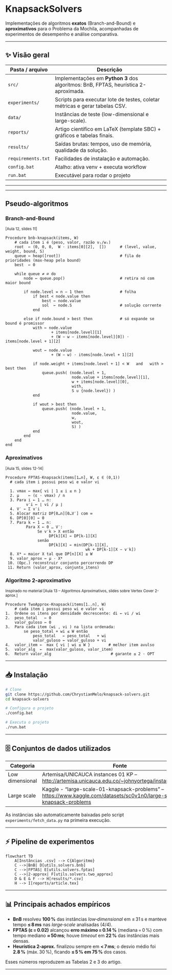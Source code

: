 # KnapsackSolvers

Implementações de algoritmos **exatos** (Branch-and-Bound) e **aproximativos** para o Problema da Mochila, acompanhadas de experimentos de desempenho e análise comparativa.

---

## ✨ Visão geral
<!-- (INALTERADO) -->
| Pasta / arquivo              | Descrição                                                                                   |
|------------------------------|----------------------------------------------------------------------------------------------|
| `src/`                       | Implementações em **Python 3** dos algoritmos: BnB, FPTAS, heurística 2-aproximada.          |
| `experiments/`               | Scripts para executar lote de testes, coletar métricas e gerar tabelas CSV.                 |
| `data/`                      | Instâncias de teste (low-dimensional e large-scale).                                         |
| `reports/`                   | Artigo científico em LaTeX (template SBC) + gráficos e tabelas finais.                      |
| `results/`                   | Saídas brutas: tempos, uso de memória, qualidade da solução.                                |
| `requirements.txt`           | Facilidades de instalação e automação.                                                      |
| `config.bat`                 | Atalho: ativa venv + executa workflow                                                       |
| `run.bat`                    | Executável para rodar o projeto                                                             |

---
---
## Pseudo-algoritmos
### Branch-and-Bound <br>
<sup>[Aula 12, slides 11]</sup>

```text
Procedure bnb-knapsack(items, W)
    # cada item i é (peso, valor, razão vᵢ/wᵢ)
    root  ← (0, 0, 0,  W · items[0][2],  [])      # (level, value, weight, bound, S)
    queue ← heap([root])                          # fila de prioridades (max-heap pelo bound)
    best  ← 0

    while queue ≠ ∅ do
        node ← queue.pop()                        # retira nó com maior bound

        if node.level = n − 1 then                # folha
            if best < node.value then
                best ← node.value
                sol  ← node.S                     # solução corrente
            end

        else if node.bound > best then            # só expande se bound é promissor
            with ← node.value
                    + items[node.level][1]
                    + (W − w − items[node.level][0]) · items[node.level + 1][2]

            wout ← node.value
                    + (W − w) · items[node.level + 1][2]

            if node.weight + items[node.level + 1] < W   and   with > best then
                queue.push( (node.level + 1,
                             node.value + items[node.level][1],
                             w + items[node.level][0],
                             with,
                             S ∪ {node.level}) )
            end

            if wout > best then
                queue.push( (node.level + 1,
                             node.value,
                             w,
                             wout,
                             S) )
            end
        end
    end
end
```

### Aproximativos<br>
<sup>[Aula 15, slides 12-14]</sup>

```text
Procedure FPTAS-Knapsack(items[1…n], W, ε ∈ (0,1))
  # cada item i possui peso wi e valor vi

  1. vmax ← max{ vi | 1 ≤ i ≤ n }
  2. μ    ← (ε · vmax) / n
  3. Para i ← 1 … n:
         v′i ← ⌊ vi / μ ⌋
  4. V′ ← Σ v′i
  5. Alocar matriz DP[0…n][0…V′] com ∞
  6. DP[0][0] ← 0
  7. Para k ← 1 … n:
         Para X ← 0 … V′:
              Se v′k > X então
                   DP[k][X] ← DP[k-1][X]
              senão
                   DP[k][X] ← min(DP[k-1][X],
                                   wk + DP[k-1][X − v′k])
  8. X* ← maior X tal que DP[n][X] ≤ W
  9. valor_aprox ← μ · X*
 10. (Opc.) reconstruir conjunto percorrendo DP
 11. Return (valor_aprox, conjunto_itens)
```

###  Algoritmo 2-aproximativo <br>
<sup> Inspirado no material [Aula 13 – Algoritmos Aproximativos, slides sobre Vertex Cover 2-aprox.]</sup>

```text
Procedure TwoApprox-Knapsack(items[1..n], W)
    # cada item i possui peso wi e valor vi
1.  Ordene os itens por densidade decrescente: di ← vi / wi
2.  peso_total   ← 0
    valor_guloso ← 0
3.  Para cada item (wi , vi ) na lista ordenada:
        se peso_total + wi ≤ W então
            peso_total   ← peso_total   + wi
            valor_guloso ← valor_guloso + vi
4.  valor_item ←  max { vi | wi ≤ W }        # melhor item avulso
5.  valor_alg  ←  max(valor_guloso, valor_item)
6.  Return valor_alg                          # garante ≤ 2 · OPT
```

---
## 📥 Instalação

```bash
# Clone
git clone https://github.com/ChrystianMelo/knapsack-solvers.git
cd knapsack-solvers

# Configura o projeto
./config.bat

# Executa o projeto
./run.bat
```

---

## 🗄️ Conjuntos de dados utilizados

| Categoria        | Fonte                                                                                                               |
|------------------|---------------------------------------------------------------------------------------------------------------------|
| Low dimensional  | Artemisa/UNICAUCA instances 01 KP – <http://artemisa.unicauca.edu.co/~johnyortega/instances_01_KP/> |
| Large scale      | Kaggle - “large-scale-01-knapsack-problems” – <https://www.kaggle.com/datasets/sc0v1n0/large-scale-01-knapsack-problems> |

As instâncias são automaticamente baixadas pelo script `experiments/fetch_data.py` na primeira execução.

---

## ⚡ Pipeline de experimentos

```mermaid
flowchart TD
    A[Instâncias .csv] --> C{Algoritmo}
    C -->|BnB| D[utils.solvers.bnb]
    C -->|FPTAS| E[utils.solvers.fptas]
    C -->|2-approx| F[utils.solvers.two_approx]
    D & E & F --> H[results/*.csv]
    H --> I[reports/article.tex]
```

---

## 📊 Principais achados empíricos

* **BnB** resolveu **100 %** das instâncias *low‑dimensional* em ≤ 31 s e manteve tempo **≤ 8 ms** nas *large‑scale* analisadas (4/4).
* **FPTAS (ε = 0.02)** alcançou **erro máximo = 0.14 %** (mediana = 0 %) com tempo mediano **≈ 50 ms**; houve *timeout* em **22 %** das instâncias mais densas.
* **Heurística 2‑aprox.** finalizou sempre em **< 7 ms**; o desvio médio foi **2.8 %** (máx. 30 %), ficando **≤ 5 % em 75 %** dos casos.

Esses números reproduzem as Tabelas 2 e 3 do artigo.

---
